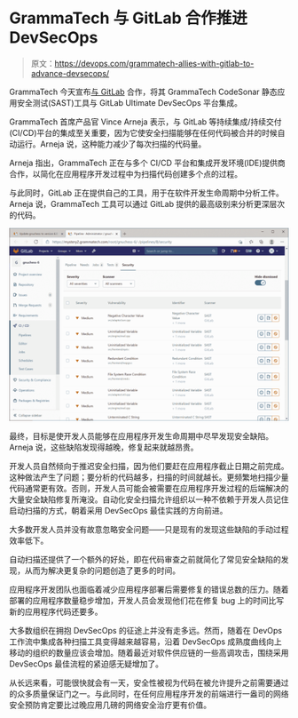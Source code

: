 # GrammaTech 与 GitLab 合作推进 DevSecOps

> 原文：<https://devops.com/grammatech-allies-with-gitlab-to-advance-devsecops/>

GrammaTech 今天宣布[与 GitLab](https://www.businesswire.com/news/home/20210304005179/en/GrammaTech-Announces-GitLab-Partnership-for-CodeSonar-SAST-Product) 合作，将其 GrammaTech CodeSonar 静态应用安全测试(SAST)工具与 GitLab Ultimate DevSecOps 平台集成。

GrammaTech 首席产品官 Vince Arneja 表示，与 GitLab 等持续集成/持续交付(CI/CD)平台的集成至关重要，因为它使安全扫描能够在任何代码被合并的时候自动运行。Arneja 说，这种能力减少了每次扫描的代码量。

Arneja 指出，GrammaTech 正在与多个 CI/CD 平台和集成开发环境(IDE)提供商合作，以简化在应用程序开发过程中为扫描代码创建多个点的过程。

与此同时，GitLab 正在提供自己的工具，用于在软件开发生命周期中分析工件。Arneja 说，GrammaTech 工具可以通过 GitLab 提供的最高级别来分析更深层次的代码。

![](img/142c8da9e06cccd3aa4b816d916a2858.png)

最终，目标是使开发人员能够在应用程序开发生命周期中尽早发现安全缺陷。Arneja 说，这些缺陷发现得越晚，修复起来就越昂贵。

开发人员自然倾向于推迟安全扫描，因为他们要赶在应用程序截止日期之前完成。这种做法产生了问题；要分析的代码越多，扫描的时间就越长。更频繁地扫描少量代码通常更有效。否则，开发人员可能会被需要在应用程序开发过程的后端解决的大量安全缺陷修复所淹没。自动化安全扫描允许组织以一种不依赖于开发人员记住启动扫描的方式，朝着采用 DevSecOps 最佳实践的方向前进。

大多数开发人员并没有故意忽略安全问题——只是现有的发现这些缺陷的手动过程效率低下。

自动扫描还提供了一个额外的好处，即在代码审查之前就简化了常见安全缺陷的发现，从而为解决更复杂的问题创造了更多的时间。

应用程序开发团队也面临着减少应用程序部署后需要修复的错误总数的压力。随着部署的应用程序数量稳步增加，开发人员会发现他们花在修复 bug 上的时间比写新的应用程序代码还要多。

大多数组织在拥抱 DevSecOps 的征途上并没有走多远。然而，随着在 DevOps 工作流中集成各种扫描工具变得越来越容易，沿着 DevSecOps 成熟度曲线向上移动的组织的数量应该会增加。随着最近对软件供应链的一些高调攻击，围绕采用 DevSecOps 最佳流程的紧迫感无疑增加了。

从长远来看，可能很快就会有一天，安全性被视为代码在被允许提升之前需要通过的众多质量保证门之一。与此同时，在任何应用程序开发的前端进行一盎司的网络安全预防肯定要比过晚应用几磅的网络安全治疗更有价值。